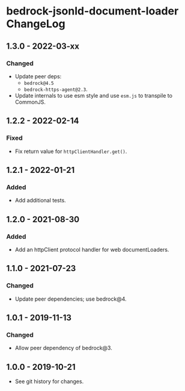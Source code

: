 # bedrock-jsonld-document-loader ChangeLog

## 1.3.0 - 2022-03-xx

### Changed
- Update peer deps:
  - `bedrock@4.5`
  - `bedrock-https-agent@2.3`.
- Update internals to use esm style and use `esm.js` to
  transpile to CommonJS.

## 1.2.2 - 2022-02-14

### Fixed
- Fix return value for `httpClientHandler.get()`.

## 1.2.1 - 2022-01-21

### Added
- Add additional tests.

## 1.2.0 - 2021-08-30

### Added
- Add an httpClient protocol handler for web documentLoaders.

## 1.1.0 - 2021-07-23

### Changed
- Update peer dependencies; use bedrock@4.

## 1.0.1 - 2019-11-13

### Changed
- Allow peer dependency of bedrock@3.

## 1.0.0 - 2019-10-21

- See git history for changes.
